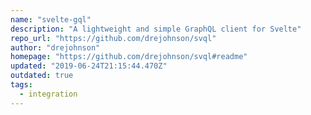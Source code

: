 ```yaml
---
name: "svelte-gql"
description: "A lightweight and simple GraphQL client for Svelte"
repo_url: "https://github.com/drejohnson/svql"
author: "drejohnson"
homepage: "https://github.com/drejohnson/svql#readme"
updated: "2019-06-24T21:15:44.470Z"
outdated: true
tags: 
  - integration
---
```

